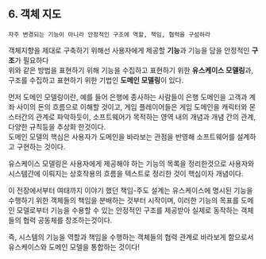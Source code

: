 ## 6. 객체 지도

`자주 변경되는 기능이 아니라 안정적인 구조에 역할, 책임, 협력을 구성하라`  

객체지향을 제대로 구축하기 위해선 사용자에게 제공할 **기능**과 기능을 담을 안정적인 **구조**가 필요하다  
위와 같은 방법을 표현하기 위해 기능을 수집하고 표현하기 위한 **유스케이스 모델링**과, 구조를 수집하고 표현하기 위한 기법인 **도메인 모델링**이 있다.

먼저 도메인 모델링이란, 예를 들어 은행에 종사하는 사람들이 은행 도메인을 고객과 계좌 사이의 돈의 흐름으로 이해할 것이고, 게임 플레이어들은 게임 도메인을 캐릭터와 몬스터간의 관계로 파악하듯이, 소프트웨어가 목적하는 영역 내의 개념과 개념 간의 관계, 다양한 규칙등을 추상화 한것이다.  
도메인 모델의 핵심은 사용자가 도메인을  바라보는 관점을 반영해 소프트웨어를 설계하고 구현하는 것이다.

유스케이스 모델링은 사용자에게 제공해야 하는 기능의 목록을 정리한것으로 사용자와 시스템간에 이뤄지는 상호작용의 흐름을 텍스트로 정리한 것이 핵심이자 개념이다.

이 전장에서부터 여태까지 이야기 했던 책임-주도 설계는 유스케이스에 명시된 기능을 수행하기 위한 객체들의 책임을 분배하는 것부터 시작이며, 이러한 기능의 목표를 도메인 모델로부터 기능을 수용할 수 있는 안정적인 구조를 제공받아 실제로 동작하는 객체들의 협력 공동체를 창조하는것이다.

즉, 시스템의 기능을 역할과 책임을 수행하는 객체들의 협력 관계로 바라보게 함으로서 유스케이스와 도메인 모델을 통합하는 것이다!